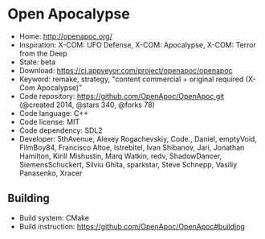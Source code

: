 # Open Apocalypse

- Home: http://openapoc.org/
- Inspiration: X-COM: UFO Defense, X-COM: Apocalypse, X-COM: Terror from the Deep
- State: beta
- Download: https://ci.appveyor.com/project/openapoc/openapoc
- Keyword: remake, strategy, "content commercial + original required (X-Com Apocalypse)"
- Code repository: https://github.com/OpenApoc/OpenApoc.git (@created 2014, @stars 340, @forks 78)
- Code language: C++
- Code license: MIT
- Code dependency: SDL2
- Developer: 5thAvenue, Alexey Rogachevskiy, Code., Daniel, emptyVoid, FilmBoy84, Francisco Altoe, Istrebitel, Ivan Shibanov, Jari, Jonathan Hamilton, Kirill Mishustin, Marq Watkin, redv, ShadowDancer, SiemensSchuckert, Silviu Ghita, sparkstar, Steve Schnepp, Vasiliy Panasenko, Xracer

## Building

- Build system: CMake
- Build instruction: https://github.com/OpenApoc/OpenApoc#building

